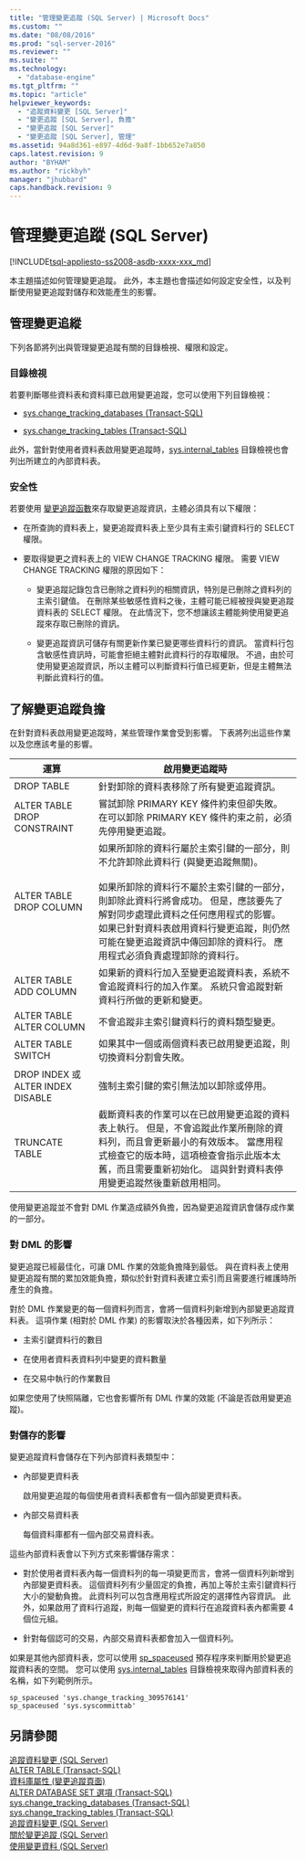 ```yaml
---
title: "管理變更追蹤 (SQL Server) | Microsoft Docs"
ms.custom: ""
ms.date: "08/08/2016"
ms.prod: "sql-server-2016"
ms.reviewer: ""
ms.suite: ""
ms.technology: 
  - "database-engine"
ms.tgt_pltfrm: ""
ms.topic: "article"
helpviewer_keywords: 
  - "追蹤資料變更 [SQL Server]"
  - "變更追蹤 [SQL Server], 負擔"
  - "變更追蹤 [SQL Server]"
  - "變更追蹤 [SQL Server], 管理"
ms.assetid: 94a8d361-e897-4d6d-9a8f-1bb652e7a850
caps.latest.revision: 9
author: "BYHAM"
ms.author: "rickbyh"
manager: "jhubbard"
caps.handback.revision: 9
---
```

# 管理變更追蹤 (SQL Server)
[!INCLUDE[tsql-appliesto-ss2008-asdb-xxxx-xxx_md](../../includes/tsql-appliesto-ss2008-asdb-xxxx-xxx-md.md)]

  本主題描述如何管理變更追蹤。 此外，本主題也會描述如何設定安全性，以及判斷使用變更追蹤對儲存和效能產生的影響。  
  
## 管理變更追縱  
 下列各節將列出與管理變更追蹤有關的目錄檢視、權限和設定。  
  
### 目錄檢視  
 若要判斷哪些資料表和資料庫已啟用變更追蹤，您可以使用下列目錄檢視：  
  
-   [sys.change_tracking_databases &#40;Transact-SQL&#41;](../Topic/sys.change_tracking_databases%20\(Transact-SQL\).md)  
  
-   [sys.change_tracking_tables &#40;Transact-SQL&#41;](../Topic/sys.change_tracking_tables%20\(Transact-SQL\).md)  
  
 此外，當針對使用者資料表啟用變更追蹤時，[sys.internal_tables](../../relational-databases/system-catalog-views/sys-internal-tables-transact-sql.md) 目錄檢視也會列出所建立的內部資料表。  
  
### 安全性  
 若要使用 [變更追蹤函數](../../relational-databases/system-functions/change-tracking-functions-transact-sql.md)來存取變更追蹤資訊，主體必須具有以下權限：  
  
-   在所查詢的資料表上，變更追蹤資料表上至少具有主索引鍵資料行的 SELECT 權限。  
  
-   要取得變更之資料表上的 VIEW CHANGE TRACKING 權限。 需要 VIEW CHANGE TRACKING 權限的原因如下：  
  
    -   變更追蹤記錄包含已刪除之資料列的相關資訊，特別是已刪除之資料列的主索引鍵值。 在刪除某些敏感性資料之後，主體可能已經被授與變更追蹤資料表的 SELECT 權限。 在此情況下，您不想讓該主體能夠使用變更追蹤來存取已刪除的資訊。  
  
    -   變更追蹤資訊可儲存有關更新作業已變更哪些資料行的資訊。 當資料行包含敏感性資訊時，可能會拒絕主體對此資料行的存取權限。 不過，由於可使用變更追蹤資訊，所以主體可以判斷資料行值已經更新，但是主體無法判斷此資料行的值。  
  
## 了解變更追蹤負擔  
 在針對資料表啟用變更追蹤時，某些管理作業會受到影響。 下表將列出這些作業以及您應該考量的影響。  
  
|運算|啟用變更追蹤時|  
|---------------|-------------------------------------|  
|DROP TABLE|針對卸除的資料表移除了所有變更追蹤資訊。|  
|ALTER TABLE DROP CONSTRAINT|嘗試卸除 PRIMARY KEY 條件約束但卻失敗。 在可以卸除 PRIMARY KEY 條件約束之前，必須先停用變更追蹤。|  
|ALTER TABLE DROP COLUMN|如果所卸除的資料行屬於主索引鍵的一部分，則不允許卸除此資料行 (與變更追蹤無關)。<br /><br /> 如果所卸除的資料行不屬於主索引鍵的一部分，則卸除此資料行將會成功。 但是，應該要先了解對同步處理此資料之任何應用程式的影響。 如果已針對資料表啟用資料行變更追蹤，則仍然可能在變更追蹤資訊中傳回卸除的資料行。 應用程式必須負責處理卸除的資料行。|  
|ALTER TABLE ADD COLUMN|如果新的資料行加入至變更追蹤資料表，系統不會追蹤資料行的加入作業。 系統只會追蹤對新資料行所做的更新和變更。|  
|ALTER TABLE ALTER COLUMN|不會追蹤非主索引鍵資料行的資料類型變更。|  
|ALTER TABLE SWITCH|如果其中一個或兩個資料表已啟用變更追蹤，則切換資料分割會失敗。|  
|DROP INDEX 或 ALTER INDEX DISABLE|強制主索引鍵的索引無法加以卸除或停用。|  
|TRUNCATE TABLE|截斷資料表的作業可以在已啟用變更追蹤的資料表上執行。 但是，不會追蹤此作業所刪除的資料列，而且會更新最小的有效版本。 當應用程式檢查它的版本時，這項檢查會指示此版本太舊，而且需要重新初始化。 這與針對資料表停用變更追蹤然後重新啟用相同。|  
  
 使用變更追蹤並不會對 DML 作業造成額外負擔，因為變更追蹤資訊會儲存成作業的一部分。  
  
### 對 DML 的影響  
 變更追蹤已經最佳化，可讓 DML 作業的效能負擔降到最低。 與在資料表上使用變更追蹤有關的累加效能負擔，類似於針對資料表建立索引而且需要進行維護時所產生的負擔。  
  
 對於 DML 作業變更的每一個資料列而言，會將一個資料列新增到內部變更追蹤資料表。 這項作業 (相對於 DML 作業) 的影響取決於各種因素，如下列所示：  
  
-   主索引鍵資料行的數目  
  
-   在使用者資料表資料列中變更的資料數量  
  
-   在交易中執行的作業數目  
  
 如果您使用了快照隔離，它也會影響所有 DML 作業的效能 (不論是否啟用變更追蹤)。  
  
### 對儲存的影響  
 變更追蹤資料會儲存在下列內部資料表類型中：  
  
-   內部變更資料表  
  
     啟用變更追蹤的每個使用者資料表都會有一個內部變更資料表。  
  
-   內部交易資料表  
  
     每個資料庫都有一個內部交易資料表。  
  
 這些內部資料表會以下列方式來影響儲存需求：  
  
-   對於使用者資料表內每一個資料列的每一項變更而言，會將一個資料列新增到內部變更資料表。 這個資料列有少量固定的負擔，再加上等於主索引鍵資料行大小的變動負擔。 此資料列可以包含應用程式所設定的選擇性內容資訊。 此外，如果啟用了資料行追蹤，則每一個變更的資料行在追蹤資料表內都需要 4 個位元組。  
  
-   針對每個認可的交易，內部交易資料表都會加入一個資料列。  
  
 如果是其他內部資料表，您可以使用 [sp_spaceused](../../relational-databases/system-stored-procedures/sp-spaceused-transact-sql.md) 預存程序來判斷用於變更追蹤資料表的空間。 您可以使用 [sys.internal_tables](../../relational-databases/system-catalog-views/sys-internal-tables-transact-sql.md) 目錄檢視來取得內部資料表的名稱，如下列範例所示。  
  
```tsql  
sp_spaceused 'sys.change_tracking_309576141'  
sp_spaceused 'sys.syscommittab'  
```  
  
## 另請參閱  
 [追蹤資料變更 &#40;SQL Server&#41;](../../relational-databases/track-changes/track-data-changes-sql-server.md)   
 [ALTER TABLE &#40;Transact-SQL&#41;](../../t-sql/statements/alter-table-transact-sql.md)   
 [資料庫屬性 &#40;變更追蹤頁面&#41;](../../relational-databases/databases/database-properties-changetracking-page.md)   
 [ALTER DATABASE SET 選項 &#40;Transact-SQL&#41;](../Topic/ALTER%20DATABASE%20SET%20Options%20\(Transact-SQL\).md)   
 [sys.change_tracking_databases &#40;Transact-SQL&#41;](../Topic/sys.change_tracking_databases%20\(Transact-SQL\).md)   
 [sys.change_tracking_tables &#40;Transact-SQL&#41;](../Topic/sys.change_tracking_tables%20\(Transact-SQL\).md)   
 [追蹤資料變更 &#40;SQL Server&#41;](../../relational-databases/track-changes/track-data-changes-sql-server.md)   
 [關於變更追蹤 &#40;SQL Server&#41;](../../relational-databases/track-changes/about-change-tracking-sql-server.md)   
 [使用變更資料 &#40;SQL Server&#41;](../../relational-databases/track-changes/work-with-change-data-sql-server.md)  
  
  
